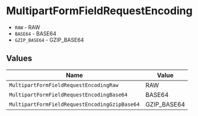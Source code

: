 # MultipartFormFieldRequestEncoding

* `RAW` - RAW
* `BASE64` - BASE64
* `GZIP_BASE64` - GZIP_BASE64


## Values

| Name                                          | Value                                         |
| --------------------------------------------- | --------------------------------------------- |
| `MultipartFormFieldRequestEncodingRaw`        | RAW                                           |
| `MultipartFormFieldRequestEncodingBase64`     | BASE64                                        |
| `MultipartFormFieldRequestEncodingGzipBase64` | GZIP_BASE64                                   |